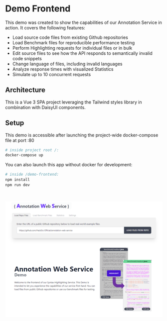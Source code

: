 # Demo Frontend

This demo was created to show the capabilities of our Annotation Service in action. It covers the following features:
- Load source code files from existing Github repositories
- Load Benchmark files for reproducible performance testing
- Perform Highlighting requests for individual files or in bulk
- Edit source files to see how the API responds to semantically invalid code snippets
- Change language of files, including invalid languages
- Analyze response times with visualized Statistics
- Simulate up to 10 concurrent requests


## Architecture
This is a Vue 3 SPA project leveraging the Tailwind styles library in combination with DaisyUI components. 

## Setup

This demo is accessible after launching the project-wide docker-compose file at port :80

```bash
# inside project root /:
docker-compose up
```
You can also launch this app without docker for development:
```bash
# inside /demo-frontend:
npm install
npm run dev
```
<br>

![Architecture](./aws_demo_frontend.png)